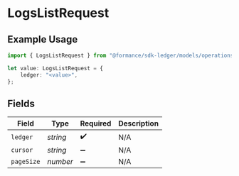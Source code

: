 # LogsListRequest

## Example Usage

```typescript
import { LogsListRequest } from "@formance/sdk-ledger/models/operations";

let value: LogsListRequest = {
    ledger: "<value>",
};
```

## Fields

| Field              | Type               | Required           | Description        |
| ------------------ | ------------------ | ------------------ | ------------------ |
| `ledger`           | *string*           | :heavy_check_mark: | N/A                |
| `cursor`           | *string*           | :heavy_minus_sign: | N/A                |
| `pageSize`         | *number*           | :heavy_minus_sign: | N/A                |